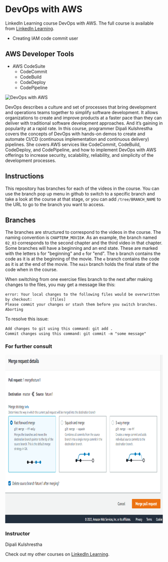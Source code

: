 # DevOps with AWS
LinkedIn Learning course DevOps with AWS. The full course is available from [LinkedIn Learning][lil-course-url].

- Creating IAM code commit user

## AWS Developer Tools

- AWS CodeSuite
    - CodeCommit
    - CodeBuild
    - CodeDeploy
    - CodePipeline

![DevOps with AWS][lil-thumbnail-url] 

DevOps describes a culture and set of processes that bring development and operations teams together to simplify software development. It allows organizations to create and improve products at a faster pace than they can deliver with traditional software development approaches. And it’s gaining in popularity at a rapid rate. In this course, programmer Dipali Kulshrestha covers the concepts of DevOps with hands-on demos to create and automate CI/CD (continuous implementation and continuous delivery) pipelines. She covers AWS services like CodeCommit, CodeBuild, CodeDeploy, and CodePipeline, and how to implement DevOps with AWS offerings to increase security, scalability, reliability, and simplicity of the development processes.

## Instructions
This repository has branches for each of the videos in the course. You can use the branch pop up menu in github to switch to a specific branch and take a look at the course at that stage, or you can add `/tree/BRANCH_NAME` to the URL to go to the branch you want to access.

## Branches
The branches are structured to correspond to the videos in the course. The naming convention is `CHAPTER#_MOVIE#`. As an example, the branch named `02_03` corresponds to the second chapter and the third video in that chapter. 
Some branches will have a beginning and an end state. These are marked with the letters `b` for "beginning" and `e` for "end". The `b` branch contains the code as it is at the beginning of the movie. The `e` branch contains the code as it is at the end of the movie. The `main` branch holds the final state of the code when in the course.

When switching from one exercise files branch to the next after making changes to the files, you may get a message like this:

    error: Your local changes to the following files would be overwritten by checkout:        [files]
    Please commit your changes or stash them before you switch branches.
    Aborting

To resolve this issue:
	
    Add changes to git using this command: git add .
	Commit changes using this command: git commit -m "some message"

### For further consult

<p align="center">
        <a href="https://www.linkedin.com/in/all-an/">
        <img align="center" width="946" height="536"  src="/img/merge.png" />
</a>
</p>

### Instructor

Dipali Kulshrestha 
                            

Check out my other courses on [LinkedIn Learning](https://www.linkedin.com/learning/instructors/dipali-kulshrestha).

[lil-course-url]: https://www.linkedin.com/learning/devops-with-aws
[lil-thumbnail-url]: https://cdn.lynda.com/course/2886059/2886059-1626198010037-16x9.jpg
